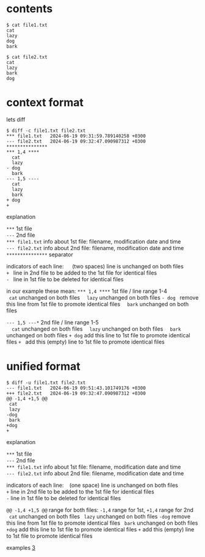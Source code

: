 # contents
```
$ cat file1.txt
cat
lazy
dog
bark

$ cat file2.txt
cat
lazy
bark
dog

```
# context format 
lets diff
```
$ diff -c file1.txt file2.txt 
*** file1.txt	2024-06-19 09:31:59.789140258 +0300
--- file2.txt	2024-06-19 09:32:47.090987312 +0300
***************
*** 1,4 ****
  cat
  lazy
- dog
  bark
--- 1,5 ----
  cat
  lazy
  bark
+ dog
+ 
```

explanation  

`***` 1st file  
`---` 2nd file  
`*** file1.txt` info about 1st file: filename, modification date and time  
`--- file2.txt` info about 2nd file: filename, modification date and time  
`***************` separator  

indicators of each line:
`  ` (two spaces) line is unchanged on both files  
`+ ` line in 2nd file to be added to the 1st file for identical files  
`- ` line in 1st file to be deleted for identical files  

in our example these mean:
`*** 1,4 ****`	1st file / line range 1-4  
`  cat `	unchanged on both files
`  lazy`	unchanged on both files
`- dog `	remove this line from 1st file to promote identical files
`  bark`	unchanged on both files

`--- 1,5 ---*`	2nd file / line range 1-5  
`  cat`		unchanged on both files
`  lazy`	unchanged on both files
`  bark`	unchanged on both files
`+ dog`		add this line to 1st file to promote identical files
`+ `		add this (empty) line to 1st file to promote identical files

# unified format
```
$ diff -u file1.txt file2.txt
--- file1.txt	2024-06-19 09:51:43.101749176 +0300
+++ file2.txt	2024-06-19 09:32:47.090987312 +0300
@@ -1,4 +1,5 @@
 cat
 lazy
-dog
 bark
+dog
+
```
explanation  

`***` 1st file  
`---` 2nd file  
`*** file1.txt` info about 1st file: filename, modification date and time  
`--- file2.txt` info about 2nd file: filename, modification date and time  

indicators of each line:
` ` (one space) line is unchanged on both files  
`+` line in 2nd file to be added to the 1st file for identical files  
`-` line in 1st file to be deleted for identical files  

`@@ -1,4 +1,5 @@`	range for both files: `-1,4` range for 1st, `+1,4` range for 2nd  
` cat`			unchanged on both files
` lazy`			unchanged on both files
`-dog`			remove this line from 1st file to promote identical files
` bark`			unchanged on both files
`+dog`			add this line to 1st file to promote identical files
`+`			add this (empty) line to 1st file to promote identical files





examples [3]

[1]: https://www.gnu.org/software/diffutils/manual/html_node/Detailed-Unified.html
[2]: https://www.gnu.org/software/diffutils/manual/html_node/Detailed-Context.html
[3]: https://www.geeksforgeeks.org/diff-command-linux-examples/
